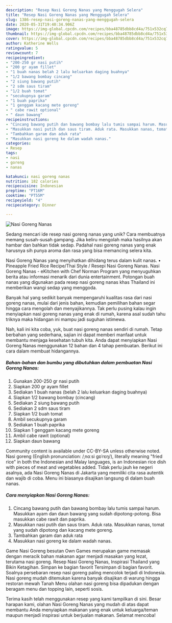 ```yaml
---
description: "Resep Nasi Goreng Nanas yang Menggugah Selera"
title: "Resep Nasi Goreng Nanas yang Menggugah Selera"
slug: 1386-resep-nasi-goreng-nanas-yang-menggugah-selera
date: 2020-05-31T19:40:34.906Z
image: https://img-global.cpcdn.com/recipes/bba48785dbb8cd4a/751x532cq70/nasi-goreng-nanas-foto-resep-utama.jpg
thumbnail: https://img-global.cpcdn.com/recipes/bba48785dbb8cd4a/751x532cq70/nasi-goreng-nanas-foto-resep-utama.jpg
cover: https://img-global.cpcdn.com/recipes/bba48785dbb8cd4a/751x532cq70/nasi-goreng-nanas-foto-resep-utama.jpg
author: Katherine Wells
ratingvalue: 5
reviewcount: 7
recipeingredient:
- "200-250 gr nasi putih"
- "200 gr ayam fillet"
- "1 buah nanas belah 2 lalu keluarkan daging buahnya"
- "1/2 bawang bombay cincang"
- "2 siung bawang putih"
- "2 sdm saus tiram"
- "1/2 buah tomat"
- "secukupnya garam"
- "1 buah paprika"
- "1 genggam kacang mete goreng"
- " cabe rawit optional"
- " daun bawang"
recipeinstructions:
- "Cincang bawang putih dan bawang bombay lalu tumis sampai harum. Masukkan ayam dan daun bawang yang sudah dipotong-potong. Bisa masukkan cabe rawit dan paprika."
- "Masukkan nasi putih dan saus tiram. Aduk rata. Masukkan nanas, tomat yang sudah dipotong dan kacang mete goreng."
- "Tambahkan garam dan aduk rata"
- "Masukkan nasi goreng ke dalam wadah nanas."
categories:
- Resep
tags:
- nasi
- goreng
- nanas

katakunci: nasi goreng nanas 
nutrition: 182 calories
recipecuisine: Indonesian
preptime: "PT16M"
cooktime: "PT55M"
recipeyield: "4"
recipecategory: Dinner

---
```



![Nasi Goreng Nanas](https://img-global.cpcdn.com/recipes/bba48785dbb8cd4a/751x532cq70/nasi-goreng-nanas-foto-resep-utama.jpg)

Sedang mencari ide resep nasi goreng nanas yang unik? Cara membuatnya memang susah-susah gampang. Jika keliru mengolah maka hasilnya akan hambar dan bahkan tidak sedap. Padahal nasi goreng nanas yang enak harusnya sih punya aroma dan rasa yang bisa memancing selera kita.

Nasi Goreng Nanas yang menyihatkan dihidang terus dalam kulit nanas. • Pineapple Fried Rice Recipe/Thai Style / Resepi Nasi Goreng Nanas. Nasi Goreng Nanas - eKitchen with Chef Norman Program yang menyuguhkan berita atau informasi menarik dari dunia entertainment. Potongan buah nanas yang digunakan pada resep nasi goreng nanas khas Thailand ini memberikan wangi sedap yang menggoda.

Banyak hal yang sedikit banyak mempengaruhi kualitas rasa dari nasi goreng nanas, mulai dari jenis bahan, kemudian pemilihan bahan segar hingga cara mengolah dan menyajikannya. Tak perlu pusing kalau ingin menyiapkan nasi goreng nanas yang enak di rumah, karena asal sudah tahu triknya maka hidangan ini mampu jadi suguhan istimewa.


Nah, kali ini kita coba, yuk, buat nasi goreng nanas sendiri di rumah. Tetap berbahan yang sederhana, sajian ini dapat memberi manfaat untuk membantu menjaga kesehatan tubuh kita. Anda dapat menyiapkan Nasi Goreng Nanas menggunakan 12 bahan dan 4 tahap pembuatan. Berikut ini cara dalam membuat hidangannya.

<!--inarticleads1-->

##### Bahan-bahan dan bumbu yang dibutuhkan dalam pembuatan Nasi Goreng Nanas:

1. Gunakan 200-250 gr nasi putih
1. Siapkan 200 gr ayam fillet
1. Sediakan 1 buah nanas (belah 2 lalu keluarkan daging buahnya)
1. Siapkan 1/2 bawang bombay (cincang)
1. Sediakan 2 siung bawang putih
1. Sediakan 2 sdm saus tiram
1. Siapkan 1/2 buah tomat
1. Ambil secukupnya garam
1. Sediakan 1 buah paprika
1. Siapkan 1 genggam kacang mete goreng
1. Ambil  cabe rawit (optional)
1. Siapkan  daun bawang


Community content is available under CC-BY-SA unless otherwise noted. Nasi goreng (English pronunciation: /ˌnɑːsi ɡɒˈrɛŋ/), literally meaning &#34;fried rice&#34; in both the Indonesian and Malay languages, is an Indonesian rice dish with pieces of meat and vegetables added. Tidak perlu jauh ke negeri asalnya, ada Nasi Goreng Nanas di Jakarta yang memiliki cita rasa autentik dan wajib di coba. Menu ini biasanya disajikan langsung di dalam buah nanas. 

<!--inarticleads2-->

##### Cara menyiapkan Nasi Goreng Nanas:

1. Cincang bawang putih dan bawang bombay lalu tumis sampai harum. Masukkan ayam dan daun bawang yang sudah dipotong-potong. Bisa masukkan cabe rawit dan paprika.
1. Masukkan nasi putih dan saus tiram. Aduk rata. Masukkan nanas, tomat yang sudah dipotong dan kacang mete goreng.
1. Tambahkan garam dan aduk rata
1. Masukkan nasi goreng ke dalam wadah nanas.


Game Nasi Goreng besutan Own Games merupakan game memasak dengan meracik bahan makanan agar menjadi masakan yang lezat, terutama nasi goreng. Resep Nasi Goreng Nanas, Inspirasi Thailand yang Bikin Ketagihan. Simpan ke bagian favorit Tersimpan di bagian favorit. Soalnya persebaran resep nasi goreng paling mencolok terjadi di Indonesia. Nasi goreng mudah ditemukan karena banyak disajikan di warung hingga restoran mewah Tanah Menu olahan nasi goreng bisa dipadukan dengan beragam menu dan topping lain, seperti sosis. 

Terima kasih telah menggunakan resep yang kami tampilkan di sini. Besar harapan kami, olahan Nasi Goreng Nanas yang mudah di atas dapat membantu Anda menyiapkan makanan yang enak untuk keluarga/teman maupun menjadi inspirasi untuk berjualan makanan. Selamat mencoba!
